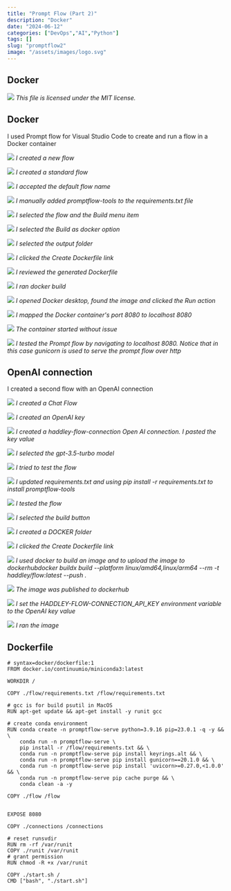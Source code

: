 ```yaml
---
title: "Prompt Flow (Part 2)"
description: "Docker"
date: "2024-06-12"
categories: ["DevOps","AI","Python"]
tags: []
slug: "promptflow2"
image: "/assets/images/logo.svg"
---
```


## Docker

![](/assets/images/promptflow2/logo.svg)
*This file is licensed under the MIT license.*


## Docker

I used Prompt flow for Visual Studio Code to create and run a flow in a Docker container

![](/assets/images/promptflow2/screenshot-2024-06-12-at-11.54.32am-1836x484.png)
*I created a new flow*

![](/assets/images/promptflow2/screenshot-2024-06-12-at-11.54.42am-1836x478.png)
*I created a standard flow*

![](/assets/images/promptflow2/screenshot-2024-06-12-at-11.55.38am-1836x327.png)
*I accepted the default flow name*

![](/assets/images/promptflow2/screenshot-2024-06-12-at-11.57.01am-1836x761.png)
*I manually added promptflow-tools to the requirements.txt file*

![](/assets/images/promptflow2/screenshot-2024-06-12-at-11.57.39am-2136x990.png)
*I selected the flow and the Build menu item*

![](/assets/images/promptflow2/screenshot-2024-06-12-at-11.57.47am-1836x221.png)
*I selected the Build as docker option*

![](/assets/images/promptflow2/screenshot-2024-06-12-at-11.57.56am-1836x1063.png)
*I selected the output folder*

![](/assets/images/promptflow2/screenshot-2024-06-12-at-11.58.15am-1836x754.png)
*I clicked the Create Dockerfile link*

![](/assets/images/promptflow2/screenshot-2024-06-12-at-11.58.39am-1836x1182.png)
*I reviewed the generated Dockerfile*

![](/assets/images/promptflow2/screenshot-2024-06-12-at-12.01.02pm-1836x1319.png)
*I ran docker build*

![](/assets/images/promptflow2/screenshot-2024-06-12-at-12.01.15pm-1836x788.png)
*I opened Docker desktop, found the image and clicked the Run action*

![](/assets/images/promptflow2/screenshot-2024-06-12-at-1.04.15pm-2136x1213.png)
*I mapped the Docker container's port 8080 to localhost 8080*

![](/assets/images/promptflow2/screenshot-2024-06-12-at-1.06.28pm-2136x1209.png)
*The container started without issue*

![](/assets/images/promptflow2/screenshot-2024-06-12-at-1.07.08pm-2136x1115.png)
*I tested the Prompt flow by navigating to localhost 8080. Notice that in this case gunicorn is used to serve the prompt flow over http*


## OpenAI connection

I created a second flow with an OpenAI connection

![](/assets/images/promptflow2/screenshot-2024-09-15-at-8.02.02am-2136x1226.png)
*I created a Chat Flow*

![](/assets/images/promptflow2/screenshot-2024-09-15-at-8.05.32am-2136x1275.png)
*I created an OpenAI key*

![](/assets/images/promptflow2/screenshot-2024-09-15-at-8.06.23am-2136x944.png)
*I created a haddley-flow-connection Open AI connection. I pasted the key value*

![](/assets/images/promptflow2/screenshot-2024-09-15-at-8.06.56am-2136x866.png)
*I selected the gpt-3.5-turbo model*

![](/assets/images/promptflow2/screenshot-2024-09-15-at-8.07.17am-2136x356.png)
*I tried to test the flow*

![](/assets/images/promptflow2/screenshot-2024-09-15-at-8.09.24am-2136x775.png)
*I updated requirements.txt and using pip install -r requirements.txt to install promptflow-tools*

![](/assets/images/promptflow2/screenshot-2024-09-15-at-8.09.57am-2136x689.png)
*I tested the flow*

![](/assets/images/promptflow2/screenshot-2024-09-15-at-8.10.15am-2136x183.png)
*I selected the build button*

![](/assets/images/promptflow2/screenshot-2024-09-15-at-8.10.33am-2136x963.png)
*I created a DOCKER folder*

![](/assets/images/promptflow2/screenshot-2024-09-15-at-8.11.42am-2136x477.png)
*I clicked the Create Dockerfile link*

![](/assets/images/promptflow2/screenshot-2024-09-15-at-8.14.40am-2136x1234.png)
*I used docker to build an image and to upload the image to dockerhubdocker buildx build --platform linux/amd64,linux/arm64 --rm -t haddley/flow:latest --push .*

![](/assets/images/promptflow2/screenshot-2024-09-15-at-12.18.04pm-2136x482.png)
*The image was published to dockerhub*

![](/assets/images/promptflow2/458093778-988481093300074-4455187068097691869-n-1270x720.png)
*I set the HADDLEY-FLOW-CONNECTION_API_KEY environment variable to the OpenAI key value*

![](/assets/images/promptflow2/457851559-902204838438402-4174883941277830493-n-1270x720.png)
*I ran the image*


## Dockerfile

```text
# syntax=docker/dockerfile:1
FROM docker.io/continuumio/miniconda3:latest

WORKDIR /

COPY ./flow/requirements.txt /flow/requirements.txt

# gcc is for build psutil in MacOS
RUN apt-get update && apt-get install -y runit gcc

# create conda environment
RUN conda create -n promptflow-serve python=3.9.16 pip=23.0.1 -q -y && \
    conda run -n promptflow-serve \
    pip install -r /flow/requirements.txt && \
    conda run -n promptflow-serve pip install keyrings.alt && \
    conda run -n promptflow-serve pip install gunicorn==20.1.0 && \
    conda run -n promptflow-serve pip install 'uvicorn>=0.27.0,<1.0.0' && \
    conda run -n promptflow-serve pip cache purge && \
    conda clean -a -y

COPY ./flow /flow


EXPOSE 8080

COPY ./connections /connections

# reset runsvdir
RUN rm -rf /var/runit
COPY ./runit /var/runit
# grant permission
RUN chmod -R +x /var/runit

COPY ./start.sh /
CMD ["bash", "./start.sh"]
```